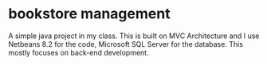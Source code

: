 # bookstore management

A simple java project in my class. This is built on MVC Architecture and I use Netbeans 8.2 for the code, Microsoft SQL Server for the database. 
This mostly focuses on back-end development.

